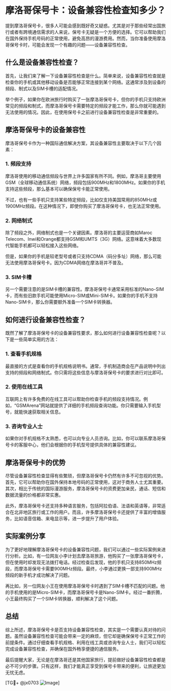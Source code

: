 # 摩洛哥保号卡：设备兼容性检查知多少？

提到摩洛哥保号卡，很多人可能会感到既好奇又疑惑。尤其是对于那些经常出国旅行或者有跨境通信需求的人来说，保号卡无疑是一个方便的选择。它可以帮助我们在国外保持手机号码的正常使用，避免高昂的漫游费用。然而，当你准备使用摩洛哥保号卡时，可能会发现一个有趣的问题——设备兼容性检查。

## 什么是设备兼容性检查？

首先，让我们来了解一下设备兼容性检查是什么。简单来说，设备兼容性检查就是检查你的手机或其他移动设备是否能够正常连接到某个网络。这通常涉及到设备的频段、制式以及SIM卡槽的适配情况。

举个例子，如果你在欧洲旅行时购买了一张摩洛哥保号卡，但你的手机只支持欧洲常见的频段和制式，而摩洛哥保号卡需要特定的频段才能工作，那么你就可能遇到无法使用的情况。因此，在使用保号卡之前进行设备兼容性检查是非常重要的。

## 摩洛哥保号卡的设备兼容性

摩洛哥保号卡作为一种国际通信解决方案，其设备兼容性主要取决于以下几个因素：

### 1. 频段支持

摩洛哥使用的移动通信频段与世界上许多国家有所不同。例如，摩洛哥主要使用GSM（全球移动通信系统）网络，频段包括900MHz和1800MHz。如果你的手机支持这些频段，那么基本可以确保保号卡能正常使用。

不过，也有一些手机只支持某些特定频段，比如仅支持美国常用的850MHz或1900MHz频段。在这种情况下，即使你购买了摩洛哥保号卡，也无法正常使用。

### 2. 网络制式

除了频段之外，网络制式也是一个关键因素。摩洛哥的主要运营商如Maroc Telecom、Inwi和Orange都支持GSM和UMTS（3G）网络。这意味着大多数现代智能手机都可以轻松接入这些网络。

但是，如果你的手机是较老型号或者只支持CDMA（码分多址）网络，那么可能无法使用摩洛哥保号卡。因为CDMA网络在摩洛哥并不普及。

### 3. SIM卡槽

另一个需要注意的是SIM卡槽的兼容性。摩洛哥保号卡通常采用标准的Nano-SIM卡，而有些旧款手机可能使用Micro-SIM或Mini-SIM卡。如果你的手机不支持Nano-SIM卡，那么你需要额外准备一个SIM卡转换器。

## 如何进行设备兼容性检查？

既然了解了摩洛哥保号卡的设备兼容性要求，那么如何进行设备兼容性检查呢？以下是一些简单实用的方法：

### 1. 查看手机规格

最直接的方式是查看你的手机规格说明书。通常，手机制造商会在产品说明中列出支持的频段和网络制式。你只需将这些信息与摩洛哥保号卡的要求进行对比即可。

### 2. 使用在线工具

互联网上有许多免费的在线工具可以帮助你检查手机的频段支持情况。例如，“GSMArena”网站就提供了详细的手机频段查询功能。你只需要输入手机型号，就能快速获取相关信息。

### 3. 咨询专业人士

如果你对手机规格不太熟悉，也可以向专业人员咨询。比如，你可以联系摩洛哥保号卡的客服中心，他们会根据你的手机型号提供具体的兼容性建议。

## 摩洛哥保号卡的优势

尽管设备兼容性检查显得有些繁琐，但摩洛哥保号卡仍然有许多不可忽视的优势。首先，它可以帮助你在国外保持本地号码的正常使用，这对于商务人士尤其重要。其次，相比于传统的国际漫游服务，摩洛哥保号卡的资费更加亲民，通话、短信和数据流量的价格都非常实惠。

此外，摩洛哥保号卡还支持多种语言服务，包括阿拉伯语、法语和英语等，非常适合在北非地区旅行或工作的用户。而且，许多摩洛哥保号卡还提供了丰富的增值服务，比如语音信箱、来电显示等，进一步提升了用户体验。

## 实际案例分享

为了更好地理解摩洛哥保号卡的设备兼容性问题，我们可以通过一些实际案例来进行分析。比如，有一位网友小李计划去摩洛哥旅游，他购买了一张摩洛哥保号卡，但在使用时却发现无法拨打电话。经过检查后发现，他的手机只支持850MHz频段，而摩洛哥保号卡需要900MHz频段。最终，小李通过更换一部支持900MHz频段的新手机才成功解决了问题。

再比如，另一位网友小王在使用摩洛哥保号卡时遇到了SIM卡槽不匹配的问题。他的手机使用的是Micro-SIM卡，而摩洛哥保号卡是Nano-SIM卡。经过一番折腾，小王最终购买了一个SIM卡转换器，顺利解决了这个问题。

## 总结

综上所述，摩洛哥保号卡是否支持设备兼容性检查，其实是一个需要认真对待的问题。虽然设备兼容性检查可能会带来一定的麻烦，但它却是确保保号卡正常工作的前提条件。通过仔细查看手机规格、利用在线工具或咨询专业人士，我们可以轻松完成设备兼容性检查，并确保在国外畅享便捷的通信服务。

最后提醒大家，无论是在摩洛哥还是其他国家旅行，提前做好设备兼容性检查都是必不可少的步骤。只有这样，我们才能真正享受到保号卡带来的便利，让旅途更加无忧无虑。

[TG💪+ @jx0703 ![Image](https://github.com/user-attachments/assets/dbca1d08-cadb-493c-b0ec-ad6f7a83f270)]